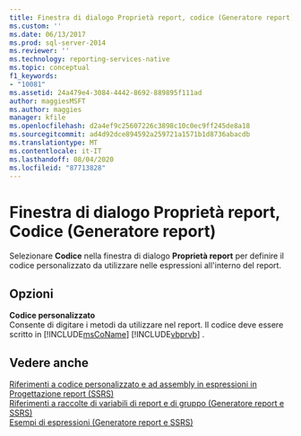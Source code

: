 ```yaml
---
title: Finestra di dialogo Proprietà report, codice (Generatore report) | Microsoft Docs
ms.custom: ''
ms.date: 06/13/2017
ms.prod: sql-server-2014
ms.reviewer: ''
ms.technology: reporting-services-native
ms.topic: conceptual
f1_keywords:
- "10081"
ms.assetid: 24a479e4-3084-4442-8692-889895f111ad
author: maggiesMSFT
ms.author: maggies
manager: kfile
ms.openlocfilehash: d2a4ef9c25607226c3898c10c0ec9ff245de8a18
ms.sourcegitcommit: ad4d92dce894592a259721a1571b1d8736abacdb
ms.translationtype: MT
ms.contentlocale: it-IT
ms.lasthandoff: 08/04/2020
ms.locfileid: "87713828"
---
```

# <a name="report-properties-dialog-box-code-report-builder"></a>Finestra di dialogo Proprietà report, Codice (Generatore report)
  Selezionare **Codice** nella finestra di dialogo **Proprietà report** per definire il codice personalizzato da utilizzare nelle espressioni all'interno del report.  
  
## <a name="options"></a>Opzioni  
 **Codice personalizzato**  
 Consente di digitare i metodi da utilizzare nel report. Il codice deve essere scritto in [!INCLUDE[msCoName](../includes/msconame-md.md)] [!INCLUDE[vbprvb](../includes/vbprvb-md.md)] .  
  
## <a name="see-also"></a>Vedere anche  
 [Riferimenti a codice personalizzato e ad assembly in espressioni in Progettazione report &#40;SSRS&#41;](report-design/custom-code-and-assembly-references-in-expressions-in-report-designer-ssrs.md)   
 [Riferimenti a raccolte di variabili di report e di gruppo &#40;Generatore report e SSRS&#41;](report-design/built-in-collections-report-and-group-variables-references-report-builder.md)   
 [Esempi di espressioni &#40;Generatore report e SSRS&#41;](report-design/expression-examples-report-builder-and-ssrs.md)  
  
  
